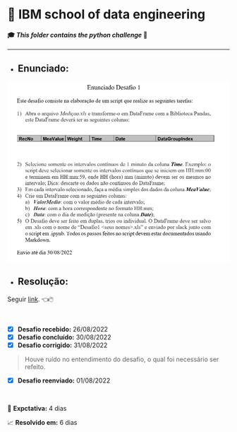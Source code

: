 # :robot: IBM school of data engineering 
#### :mortar_board: *This folder contains the python challenge* :snake:

***

* ## Enunciado:
![enunciado](./images/enunciado.png)

* ## Resolução:
Seguir [link](./resolucao/). :point_left::computer_mouse:

<br>

- [x] **Desafio recebido:** 26/08/2022
- [x] **Desafio concluído:** 30/08/2022
- [x] **Desafio corrigido:** 31/08/2022
> Houve ruído no entendimento do desafio, o qual foi necessário ser refeito.
- [x] **Desafio reenviado:** 01/08/2022

<br>

:date: **Expctativa:** 4 dias

:chart_with_upwards_trend: **Resolvido em:** 6 dias
